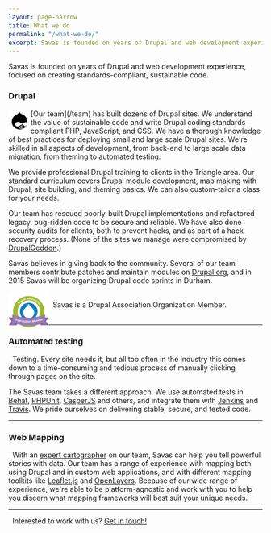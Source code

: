 ```yaml
---
layout: page-narrow
title: What we do
permalink: "/what-we-do/"
excerpt: Savas is founded on years of Drupal and web development experience, focused on creating standards-compliant, sustainable code.
---
```


Savas is founded on years of Drupal and web development experience, focused on creating standards-compliant, sustainable code.

### Drupal

<img src="/assets/icons/drupal.png" alt="druplicon" align="left" height="44px" width="44px">
[Our team](/team) has built dozens of Drupal sites. We understand the value of sustainable code and write Drupal coding standards compliant PHP, JavaScript, and CSS. We have a thorough knowledge of best practices for deploying small and large scale Drupal sites. We're skilled in all aspects of development, from back-end to large scale data migration, from theming to automated testing.

We provide professional Drupal training to clients in the Triangle area. Our standard curriculum covers Drupal module development, map making with Drupal, site building, and theming basics. We can also custom-tailor a class for your needs.

Our team has rescued poorly-built Drupal implementations and refactored legacy, bug-ridden code to be secure and reliable. We have also done security audits for clients, both to prevent hacks, and as part of a hack recovery process. (None of the sites we manage were compromised by [DrupalGeddon](https://www.drupal.org/project/drupalgeddon).)

Savas believes in giving back to the community. Several of our team members contribute patches and maintain modules on [Drupal.org](https://www.drupal.org), and in 2015 Savas will be organizing Drupal code sprints in Durham.

<img src="/assets/img/drupal_assoc_member_logo.png" align="left" height="80px" width="80px" alt="Drupal Association logo">
<br>&nbsp;&nbsp;Savas is a Drupal Association Organization Member.<br><br>

---

### Automated testing

<i class="fa fa-check-circle-o fa-2x fa-pull-left"></i>&nbsp;&nbsp;Testing. Every site needs it, but all too often in the industry this comes down to a time-consuming and tedious process of manually clicking through pages on the site.

The Savas team takes a different approach. We use automated tests in [Behat](http://behat.org), [PHPUnit](http://phpunit.de), [CasperJS](http://casperjs.org) and others, and integrate them with [Jenkins](http://jenkins-ci.org) and [Travis](http://travis-ci.org). We pride ourselves on delivering stable, secure, and tested code.

---

### Web Mapping

<i class="fa fa-globe fa-2x fa-pull-left"></i>&nbsp;&nbsp;With an [expert cartographer](/team/tim-stallmann) on our team, Savas can help you tell powerful stories with data. Our team has a range of experience with mapping both using Drupal and in custom web applications, and with different mapping toolkits like [Leaflet.js](http://leafletjs.com) and [OpenLayers](http://www.openlayers.org). Because of our wide range of experience, we're able to be platform-agnostic and work with you to help you discern what mapping frameworks will best suit your unique needs.

---

<i class="fa fa-fax"></i>&nbsp;&nbsp;Interested to work with us? [Get in touch!](/contact)
